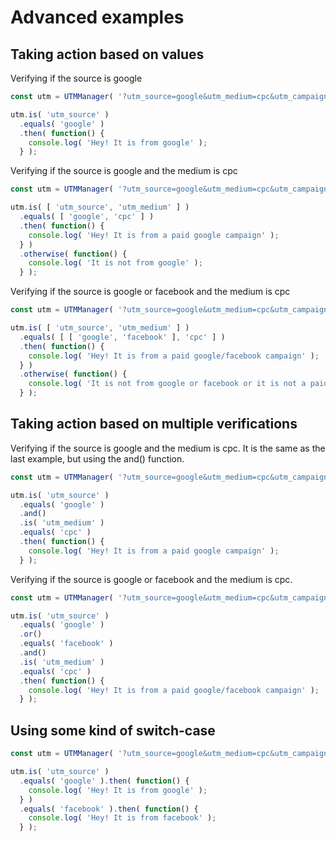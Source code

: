 # Advanced examples

## Taking action based on values

Verifying if the source is google

```javascript
const utm = UTMManager( '?utm_source=google&utm_medium=cpc&utm_campaign=01123581321' );

utm.is( 'utm_source' )
  .equals( 'google' )
  .then( function() {
    console.log( 'Hey! It is from google' );
  } );
```

Verifying if the source is google and the medium is cpc

```javascript
const utm = UTMManager( '?utm_source=google&utm_medium=cpc&utm_campaign=01123581321' );

utm.is( [ 'utm_source', 'utm_medium' ] )
  .equals( [ 'google', 'cpc' ] )
  .then( function() {
    console.log( 'Hey! It is from a paid google campaign' );
  } )
  .otherwise( function() {
    console.log( 'It is not from google' );
  } );
```

Verifying if the source is google or facebook and the medium is cpc

```javascript
const utm = UTMManager( '?utm_source=google&utm_medium=cpc&utm_campaign=01123581321' );

utm.is( [ 'utm_source', 'utm_medium' ] )
  .equals( [ [ 'google', 'facebook' ], 'cpc' ] )
  .then( function() {
    console.log( 'Hey! It is from a paid google/facebook campaign' );
  } )
  .otherwise( function() {
    console.log( 'It is not from google or facebook or it is not a paid campaign' );
  } );
```

## Taking action based on multiple verifications

Verifying if the source is google and the medium is cpc. It is the same as the last example, but using the and() function.

```javascript
const utm = UTMManager( '?utm_source=google&utm_medium=cpc&utm_campaign=01123581321' );

utm.is( 'utm_source' )
  .equals( 'google' )
  .and()
  .is( 'utm_medium' )
  .equals( 'cpc' )
  .then( function() {
    console.log( 'Hey! It is from a paid google campaign' );
  } );
```

Verifying if the source is google or facebook and the medium is cpc.

```javascript
const utm = UTMManager( '?utm_source=google&utm_medium=cpc&utm_campaign=01123581321' );

utm.is( 'utm_source' )
  .equals( 'google' )
  .or()
  .equals( 'facebook' )
  .and()
  .is( 'utm_medium' )
  .equals( 'cpc' )
  .then( function() {
    console.log( 'Hey! It is from a paid google/facebook campaign' );
  } );
```

## Using some kind of switch-case

```javascript
const utm = UTMManager( '?utm_source=google&utm_medium=cpc&utm_campaign=01123581321' );

utm.is( 'utm_source' )
  .equals( 'google' ).then( function() {
    console.log( 'Hey! It is from google' );
  } )
  .equals( 'facebook' ).then( function() {
    console.log( 'Hey! It is from facebook' );
  } );
```
